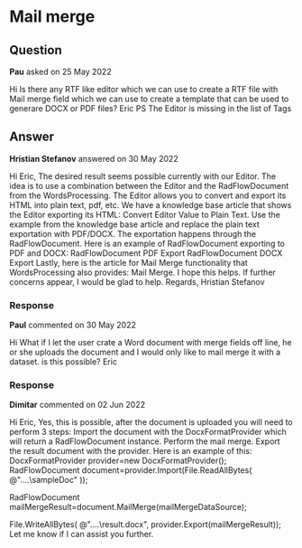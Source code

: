 # Mail merge

## Question

**Pau** asked on 25 May 2022

Hi Is there any RTF like editor which we can use to create a RTF file with Mail merge field which we can use to create a template that can be used to generare DOCX or PDF files? Eric PS The Editor is missing in the list of Tags

## Answer

**Hristian Stefanov** answered on 30 May 2022

Hi Eric, The desired result seems possible currently with our Editor. The idea is to use a combination between the Editor and the RadFlowDocument from the WordsProcessing. The Editor allows you to convert and export its HTML into plain text, pdf, etc. We have a knowledge base article that shows the Editor exporting its HTML: Convert Editor Value to Plain Text. Use the example from the knowledge base article and replace the plain text exportation with PDF/DOCX. The exportation happens through the RadFlowDocument. Here is an example of RadFlowDocument exporting to PDF and DOCX: RadFlowDocument PDF Export RadFlowDocument DOCX Export Lastly, here is the article for Mail Merge functionality that WordsProcessing also provides: Mail Merge. I hope this helps. If further concerns appear, I would be glad to help. Regards, Hristian Stefanov

### Response

**Paul** commented on 30 May 2022

Hi What if I let the user crate a Word document with merge fields off line, he or she uploads the document and I would only like to mail merge it with a dataset. is this possible? Eric

### Response

**Dimitar** commented on 02 Jun 2022

Hi Eric, Yes, this is possible, after the document is uploaded you will need to perform 3 steps: Import the document with the DocxFormatProvider which will return a RadFlowDocument instance. Perform the mail merge. Export the result document with the provider. Here is an example of this: DocxFormatProvider provider=new DocxFormatProvider();
RadFlowDocument document=provider.Import(File.ReadAllBytes( @"..\..\sampleDoc" ));

RadFlowDocument mailMergeResult=document.MailMerge(mailMergeDataSource);

File.WriteAllBytes( @"..\..\result.docx", provider.Export(mailMergeResult)); Let me know if I can assist you further.
